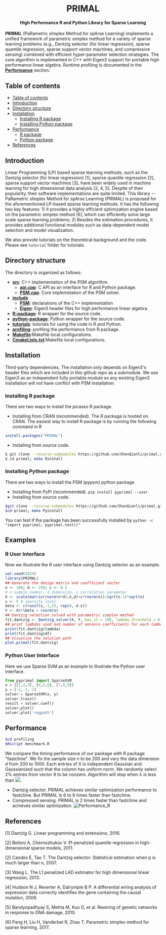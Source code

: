 <h1 align="center">PRIMAL</h1>
<h4 align="center">High Performance R and Python Library for Sparse Learning</h4>

___PRIMAL___ (PaRametric sImplex Method for spArse Learning) implements a unified framework of parametric simplex method for a variety of sparse learning problems (e.g., Dantzig selector (for linear regression), sparse quantile regression, sparse support vector machines, and compressive sensing) combined with efficient hyper-parameter selection strategies. The core algorithm is implemented in C++ with Eigen3 support for portable high performance linear algebra. Runtime profiling is documented in the [__Performance__](#performance) section.

## Table of contents

- [Table of contents](#table-of-contents)
- [Introduction](#introduction)
- [Directory structure](#directory-structure)
- [Installation](#installation)
    - [Installing R package](#installing-r-package)
    - [Installing Python package](#installing-python-package)
- [Performance](#performance)
    - [R package](#r-package)
    - [Python package](#python-package)
- [References](#references)

## Introduction

Linear Programming (LP) based sparse learning methods, such as the Dantzig selector (for linear regression) [1], sparse quantile regression [2], sparse support vector machines [3], have been widely used in machine learning for high dimensional data analysis [2, 4, 5]. Despite of their popularity, their software implementations are quite limited. This library -- PaRametric sImplex Method for spArse Learning (PRIMAL) is proposed for the aforementioned LP-based sparse learning methods. It has the following two key features: 1) It provides a highly efficient optimization engine based on the parametric simplex method [6], which can efficiently solve large scale sparse learning problems; 2) Besides the estimation procedures, it provides additional functional modules such as data-dependent model selection and model visualization.

We also provide tutorials on the theoretical background and the code. Please see ``tutorial`` folder for tutorials.


## Directory structure
The directory is organized as follows:
* [__src__](src): C++ implementation of the PSM algorithm.
	* [__api.cpp__](api.cpp): C API as an interface for R and Python package.
	* [__PSM.cpp__](PSM.cpp): Core implemetation of the PSM solver. 
* [__include__](include)
	* [__PSM__](PSM): declarations of the C++ implementation
	* [__Eigen__](eigen3): Eigen3 header files for high performance linear algebra.
* [__R-package__](R-package): R wrapper for the source code.
* [__python-package__](python-package): Python wrapper for the source code.
* [__tutorials__](tutorials): tutorials for using the code in R and Python.
* [__profiling__](profiling): profiling the performance from R package.
* [__Makefile__](Makefile):Makefile local configurations.
* [__CmakeLists.txt__](CmakeLists.txt):Makefile local configurations.



## Installation
Third-party dependencies. The installation only depends on Eigen3's header files which are included in this github repo as a submodule. We use Eigen3 as an independent fully portable module so any existing Eigen3 installation will not have conflict with PSM installation.
### Installing R package
There are two ways to install the picasso R package.
- Installing from CRAN (recommended). The R package is hosted on CRAN. The easiest way to install R package is by running the following command in R
```R
install.packages("PRIMAL")
```

- Installing from source code.
```bash
$ git clone --recurse-submodules https://github.com/ShenQianli/primal.git
$ cd primal; make Rinstall
```

### Installing Python package
There are two ways to install the PSM (pypsm) python package.
- Installing from PyPi (recommended). ``pip install pyprimal --user``.
- Installing from source code.
 ```bash
 $git clone --recurse-submodules https://github.com/ShenQianli/primal.git
 $cd primal; make Pyinstall
 ```

You can test if the package has been successfully installed by ``python -c "import pyprimal; pyprimal.test()" ``


## Examples

### R User Interface

Now we illustrate the R user interface using Dantzig selector as an example.
 ```R
 set.seed(1024)
 library(PRIMAL)
 ## Generate the design matrix and coefficient vector
 n <- 100; d <- 250; c <- 0.5
 # n sample number, d dimension, c correlation parameter
 X <- scale(matrix(rnorm(n*d),n,d)+c*rnorm(n))/sqrt(n-1)*sqrt(n)
 s <- 5 # sparsity level
 beta <- c(runif(s,-1,1), rep(0, d-s))
 Y <- X%*%beta + rnorm(n)
 ## Dantzig selection solved with parametric simplex method
 fit.dantzig <- Dantzig_solver(X, Y, max_it = 100, lambda_threshold = 0.01)
 ## print lambdas used and number of nonzero coefficients for each lambda
 print(fit.dantzig$lambda)
 print(fit.dantzig$df)
 ## Visualize the solution path
 plot.primal(fit.dantzig)
```
### Python User Interface

Here we use Sparse SVM as an example to illustrate the Python user interface.
```python
from pyprimal import SparseSVM
x = [[1,2,3], [4,5,6], [7,8,9]]
y = [-1, 1, 1]
solver = SparseSVM(x, y)
solver.train()
result = solver.coef()
solver.plot()
solver.plot('regpath')
```

## Performance
```bash
$cd profiling
$Rscript benchmark.R
```

We compare the timing performance of our package with R package "fastclime". We fix the sample size n to be 200 and vary the data dimension d from 200 to 1000. Each entries of X is independent Gaussian and Gaussianized such that the column has uniform norm. We randomly select 2% entries from vector θ to be nonzero. Algorithm will stop when λ is less than <img src="http://chart.googleapis.com/chart?cht=tx&chl= $$2\sigma\sqrt{log(d)/n}$$" style="border:none;">. 
- Dantzig selector. PRIMAL achieves similar optimization performance to fastclime. But PRIMAL is 6 to 8 times faster than fastclime.
- Compressed sensing. PRIMAL is 2 times faster than fastclime and achieves similar optimization.
![Performance_R](https://github.com/ShenQianli/primal/blob/master/profiling/images/performance_R.jpg)



## References

[1] Dantzig G. Linear programming and extensions, 2016.

[2] Belloni A, Chernozhukov V. ℓ1-penalized quantile regression in high-dimensional sparse models, 2011.

[2] Candes E, Tao T. The Dantzig selector: Statistical estimation when p is much larger than n, 2007.

[3] Wang L. The L1 penalized LAD estimator for high dimensional linear regression, 2013.

[4] Hudson N J, Reverter A, Dalrymple B P. A differential wiring analysis of expression data correctly identifies the gene containing the causal mutation, 2009.

[5] Bandyopadhyay S, Mehta M, Kuo D, et al. Rewiring of genetic networks in response to DNA damage, 2010.

[6] Pang H, Liu H, Vanderbei R, Zhao T. Parametric simplex method for sparse learning, 2017.




 
